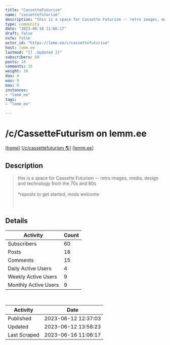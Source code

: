 ```yaml
---
title: "CassetteFuturism" 
name: "cassettefuturism"
description: "this is a space for Cassette Futurism -- retro images, media, design and technology from the 70s and 80s*reposts to get started, mods welcome"
type: community
date: "2023-06-16 11:06:17"
draft: false
nsfw: false
actor_id: "https://lemm.ee/c/cassettefuturism"
host: lemm.ee
lastmod: "{[ .Updated }}"
subscribers: 60
posts: 18
comments: 15
weight: 18
dau: 4
wau: 9
mau: 9
instances:
- "lemm_ee"
tags: 
- "lemm_ee"

---
```


# /c/CassetteFuturism on lemm.ee

[[home](/)]
[[/c/cassettefuturism 🌎](https://lemm.ee/c/cassettefuturism)]
[[lemm.ee](/instances/lemm_ee)]


## Description 

<blockquote class="description">
this is a space for Cassette Futurism -- retro images, media, design and technology from the 70s and 80s<br><br>*reposts to get started, mods welcome<br><br><br>
</blockquote>


## Details

| Activity | Count  |
|----------------------|---|
| Subscribers          | 60 |
| Posts                | 18  |
| Comments             | 15  |
| Daily Active Users   | 4  |
| Weekly Active Users  | 9  |
| Monthly Active Users | 9  |

<br>

| Activity | Date |
|----------------------|---|
| Published            | 2023-06-12 12:37:03 |
| Updated              | 2023-06-12 13:58:23 |
| Last Scraped         | 2023-06-16 11:06:17 |
